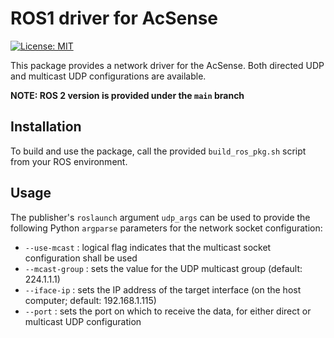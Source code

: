 # ROS1 driver for AcSense

[![License: MIT](https://img.shields.io/badge/License-MIT-blue.svg)](https://opensource.org/licenses/MIT)

This package provides a network driver for the AcSense. Both directed UDP and multicast UDP configurations are available.

**NOTE: ROS 2 version is provided under the `main` branch**

## Installation

To build and use the package, call the provided `build_ros_pkg.sh` script from your ROS environment.

## Usage

The publisher's `roslaunch` argument `udp_args` can be used to provide the following Python `argparse` parameters for the network socket configuration:

- `--use-mcast` : logical flag indicates that the multicast socket configuration shall be used
- `--mcast-group` : sets the value for the UDP multicast group (default: 224.1.1.1)
- `--iface-ip` : sets the IP address of the target interface (on the host computer; default: 192.168.1.115)
- `--port` : sets the port on which to receive the data, for either direct or multicast UDP configuration
